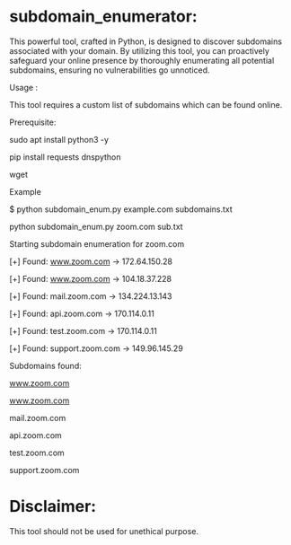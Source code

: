 # subdomain_enumerator:

This powerful tool, crafted in Python, is designed to discover subdomains associated with your domain. By utilizing this tool, you can proactively safeguard your online presence by thoroughly enumerating all potential subdomains, ensuring no vulnerabilities go unnoticed.


Usage :

This tool requires a custom list of subdomains which can be found online.

Prerequisite:

sudo apt install python3 -y 

pip install requests dnspython

wget 


Example 

$ python subdomain_enum.py example.com subdomains.txt


python subdomain_enum.py zoom.com sub.txt

Starting subdomain enumeration for zoom.com

[+] Found: www.zoom.com -> 172.64.150.28

[+] Found: www.zoom.com -> 104.18.37.228

[+] Found: mail.zoom.com -> 134.224.13.143

[+] Found: api.zoom.com -> 170.114.0.11

[+] Found: test.zoom.com -> 170.114.0.11

[+] Found: support.zoom.com -> 149.96.145.29


Subdomains found:

www.zoom.com

www.zoom.com

mail.zoom.com

api.zoom.com

test.zoom.com

support.zoom.com


# Disclaimer:

This tool should not be used for unethical purpose.
